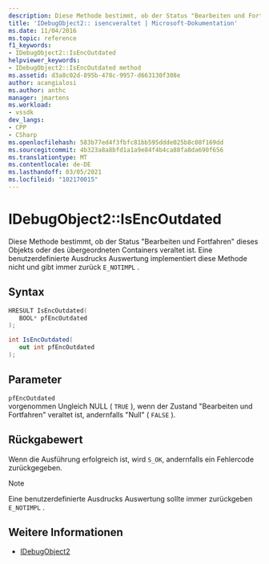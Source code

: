 ```yaml
---
description: Diese Methode bestimmt, ob der Status "Bearbeiten und Fortfahren" dieses Objekts oder des übergeordneten Containers veraltet ist.
title: 'IDebugObject2:: isencveraltet | Microsoft-Dokumentation'
ms.date: 11/04/2016
ms.topic: reference
f1_keywords:
- IDebugObject2::IsEncOutdated
helpviewer_keywords:
- IDebugObject2::IsEncOutdated method
ms.assetid: d3a8c02d-895b-478c-9957-d663130f308e
author: acangialosi
ms.author: anthc
manager: jmartens
ms.workload:
- vssdk
dev_langs:
- CPP
- CSharp
ms.openlocfilehash: 583b77ed4f3fbfc81bb595ddde025b8c08f169dd
ms.sourcegitcommit: 4b323a8a8bfd1a1a9e84f4b4ca88fa8da690f656
ms.translationtype: MT
ms.contentlocale: de-DE
ms.lasthandoff: 03/05/2021
ms.locfileid: "102170015"
---
```

# <a name="idebugobject2isencoutdated"></a>IDebugObject2::IsEncOutdated
Diese Methode bestimmt, ob der Status "Bearbeiten und Fortfahren" dieses Objekts oder des übergeordneten Containers veraltet ist. Eine benutzerdefinierte Ausdrucks Auswertung implementiert diese Methode nicht und gibt immer zurück `E_NOTIMPL` .

## <a name="syntax"></a>Syntax

```cpp
HRESULT IsEncOutdated(
   BOOL* pfEncOutdated
);
```

```csharp
int IsEncOutdated(
   out int pfEncOutdated
);
```

## <a name="parameters"></a>Parameter
`pfEncOutdated`\
vorgenommen Ungleich NULL ( `TRUE` ), wenn der Zustand "Bearbeiten und Fortfahren" veraltet ist, andernfalls "Null" ( `FALSE` ).

## <a name="return-value"></a>Rückgabewert
 Wenn die Ausführung erfolgreich ist, wird `S_OK`, andernfalls ein Fehlercode zurückgegeben.

> [!NOTE]
> Eine benutzerdefinierte Ausdrucks Auswertung sollte immer zurückgeben `E_NOTIMPL` .

## <a name="see-also"></a>Weitere Informationen
- [IDebugObject2](../../../extensibility/debugger/reference/idebugobject2.md)
